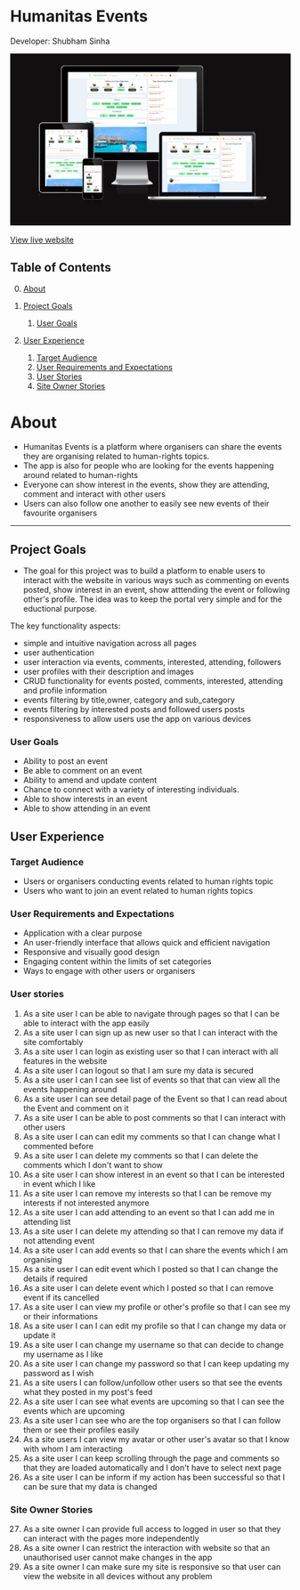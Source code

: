 # Humanitas Events
Developer: Shubham Sinha

![Mockup image](docs/readme/am-i-responsive.png)

[View live website](https://humanitas-events-pp5-fba97e12d8c2.herokuapp.com/)

## Table of Contents

0. [About](#about)

1. [Project Goals](#project-goals)

   1. [User Goals](#user-goals)

2. [User Experience](#user-experience)

   1. [Target Audience](#target-audience)
   2. [User Requirements and Expectations](#user-requirements-and-expectations)
   3. [User Stories](#user-stories)
   4. [Site Owner Stories](#site-owner-stories)


# About

- Humanitas Events is a platform where organisers can share the events they are organising related to human-rights topics.
- The app is also for people who are looking for the events happening around related to human-rights
- Everyone can show interest in the events, show they are attending, comment and interact with other users
- Users can also follow one another to easily see new events of their favourite organisers


---

## Project Goals

- The goal for this project was to build a platform to enable users to interact with the website in various ways such as commenting on events posted, show interest in an event, show atttending the event or following other's profile. The idea was to keep the portal very simple and for the eductional purpose.

The key functionality aspects:

- simple and intuitive navigation across all pages
- user authentication
- user interaction via events, comments, interested, attending, followers
- user profiles with their description and images
- CRUD functionality for events posted, comments, interested, attending and profile information
- events filtering by title,owner, category and sub_category
- events filtering by interested posts and followed users posts
- responsiveness to allow users use the app on various devices

### User Goals

- Ability to post an event
- Be able to comment on an event
- Ability to amend and update content 
- Chance to connect with a variety of interesting individuals.
- Able to show interests in an event
- Able to show attending in an event

## User Experience

### Target Audience

- Users or organisers conducting events related to human rights topic
- Users who want to join an event related to human rights topics

### User Requirements and Expectations

- Application with a clear purpose
- An user-friendly interface that allows quick and efficient navigation
- Responsive and visually good design
- Engaging content within the limits of set categories
- Ways to engage with other users or organisers

### User stories

1. As a site user I can be able to navigate through pages so that I can be able to interact with the app easily
2. As a site user I can sign up as new user so that I can interact with the site comfortably
3. As a site user I can login as existing user so that I can interact with all features in the website
4. As a site user I can logout so that I am sure my data is secured
5. As a site user I can I can see list of events so that that can view all the events happening around
6. As a site user I can see detail page of the Event so that I can read about the Event and comment on it
7. As a site user I can be able to post comments so that I can interact with other users
8. As a site user I can can edit my comments so that I can change what I commented before
9. As a site user I can delete my comments so that I can delete the comments which I don't want to show
10. As a site user I can show interest in an event so that I can be interested in event which I like
11. As a site user I can remove my interests so that I can be remove my interests if not interested anymore
12. As a site user I can add attending to an event so that I can add me in attending list
13. As a site user I can delete my attending so that I can remove my data if not attending event
14. As a site user I can add events so that I can share the events which I am organising
15. As a site user I can edit event which I posted so that I can change the details if required
16. As a site user I can delete event which I posted so that I can remove event if its cancelled
17. As a site user I can view my profile or other's profile so that I can see my or their informations
18. As a site user I can I can edit my profile so that I can change my data or update it
19. As a site user I can change my username so that can decide to change my username as I like
20. As a site user I can change my password so that I can keep updating my password as I wish
21. As a site users I can follow/unfollow other users so that see the events what they posted in my post's feed
22. As a site user I can see what events are upcoming so that I can see the events which are upcoming
23. As a site user I can see who are the top organisers so that I can follow them or see their profiles easily
24. As a site users I can view my avatar or other user's avatar so that I know with whom I am interacting
25. As a site user I can keep scrolling through the page and comments so that they are loaded automatically and I don't have to select next page
26. As a site user I can be inform if my action has been successful so that I can be sure that my data is changed

### Site Owner Stories

27. As a site owner I can provide full access to logged in user so that they can interact with the pages more independently
28. As a site owner I can restrict the interaction with website so that an unauthorised user cannot make changes in the app
29. As a site owner I can make sure my site is responsive so that user can view the website in all devices without any problem
